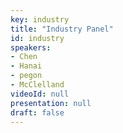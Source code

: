 ```yaml
---
key: industry
title: "Industry Panel"
id: industry
speakers:
- Chen
- Hanai
- pegon
- McClelland
videoId: null
presentation: null
draft: false
---
```

